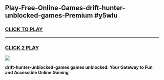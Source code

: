 
## Play-Free-Online-Games-drift-hunter-unblocked-games-Premium #y5wlu
<h3>
<a href="https://premium.freeplayer.one?title=drift-hunter-unblocked-games&ref=8M">CLICK TO PLAY</a></h3>
<hr>

<h3>
<a href="https://premium.freeplayer.one?title=drift-hunter-unblocked-games&ref=8M">CLICK 2 PLAY</a>
  
</h3>

<a href="https://premium.freeplayer.one?title=drift-hunter-unblocked-games&ref=8M"><img src="https://clearcache.store/games.png"></a>


**drift-hunter-unblocked-games games unblocked: Your Gateway to Fun and Accessible Online Gaming**
